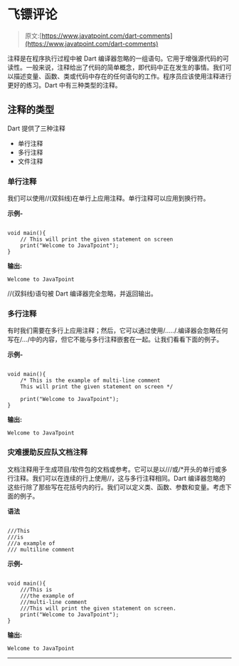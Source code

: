 # 飞镖评论

> 原文:[https://www.javatpoint.com/dart-comments](https://www.javatpoint.com/dart-comments)

注释是在程序执行过程中被 Dart 编译器忽略的一组语句。它用于增强源代码的可读性。一般来说，注释给出了代码的简单概念，即代码中正在发生的事情。我们可以描述变量、函数、类或代码中存在的任何语句的工作。程序员应该使用注释进行更好的练习。Dart 中有三种类型的注释。

## 注释的类型

Dart 提供了三种注释

*   单行注释
*   多行注释
*   文件注释

### 单行注释

我们可以使用//(双斜线)在单行上应用注释。单行注释可以应用到换行符。

**示例-**

```

void main(){
	// This will print the given statement on screen
	print("Welcome to JavaTpoint");
}

```

**输出:**

```
Welcome to JavaTpoint

```

//(双斜线)语句被 Dart 编译器完全忽略，并返回输出。

### 多行注释

有时我们需要在多行上应用注释；然后，它可以通过使用/*…..*/.编译器会忽略任何写在/*…*/中的内容，但它不能与多行注释嵌套在一起。让我们看看下面的例子。

**示例-**

```

void main(){
	/* This is the example of multi-line comment
	This will print the given statement on screen */

	print("Welcome to JavaTpoint");
}

```

**输出:**

```
Welcome to JavaTpoint

```

### 灾难援助反应队文档注释

文档注释用于生成项目/软件包的文档或参考。它可以是以///或/*开头的单行或多行注释。我们可以在连续的行上使用//，这与多行注释相同。Dart 编译器忽略的这些行除了那些写在花括号内的行。我们可以定义类、函数、参数和变量。考虑下面的例子。

**语法**

```

///This
///is 
///a example of
/// multiline comment 

```

**示例-**

```

void main(){
	///This is 
	///the example of 
	///multi-line comment
	///This will print the given statement on screen.
	print("Welcome to JavaTpoint");
}

```

**输出:**

```
Welcome to JavaTpoint

```

* * *